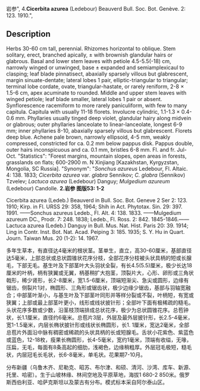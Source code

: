 岩参",
4.**Cicerbita azurea** (Ledebour) Beauverd Bull. Soc. Bot. Genève. 2: 123. 1910.",

## Description
Herbs 30-60 cm tall, perennial. Rhizomes horizontal to oblique. Stem solitary, erect, branched apically, ± with brownish glandular hairs or glabrous. Basal and lower stem leaves with petiole 4.5-5.5(-18) cm, narrowly winged or unwinged, base ± expanded and semiamplexicaul to clasping; leaf blade pinnatisect, abaxially sparsely villous but glabrescent, margin sinuate-dentate; lateral lobes 1 pair, elliptic-triangular to triangular; terminal lobe cordate, ovate, triangular-hastate, or rarely reniform, 2-8 × 1.5-6 cm, apex acuminate to rounded. Middle and upper stem leaves with winged petiole; leaf blade smaller, lateral lobes 1 pair or absent. Synflorescence racemiform to more rarely paniculiform, with few to many capitula. Capitula with usually 11-18 florets. Involucre cylindric, 1.1-1.3 × 0.4-0.6 mm. Phyllaries usually tinged deep violet, glandular hairy along midvein or glabrous; outer phyllaries lanceolate to linear-lanceolate, longest 6-9 mm; inner phyllaries 8-10, abaxially sparsely villous but glabrescent. Florets deep blue. Achene pale brown, narrowly ellipsoid, 4-5 mm, weakly compressed, constricted for ca. 0.2 mm below pappus disk. Pappus double, outer hairs inconspicuous and ca. 0.1 mm, bristles 6-8 mm. Fl. and fr. Jul-Oct.
  "Statistics": "Forest margins, mountain slopes, open areas in forests, grasslands on flats; 600-2900 m. N Xinjiang [Kazakhstan, Kyrgyzstan, Mongolia, SC Russia].
  "Synonym": "*Sonchus azureus* Ledebour, Fl. Altaic. 4: 138. 1833; *Cicerbita azurea* var. *glabra* Sennikov; *C. glabra* (Sennikov) Tzvelev; *Lactuca azurea* (Ledebour) Danguy; *Mulgedium azureum* (Ledebour) Candolle.
**2.岩参 图版53: 1-2**

Cicerbita azurea (Ledeb.) Beauverd in Bull. Soc. Bot. Geneve 2 Ser 2: 123. 1910; Kirp. in Fl. URSS 29: 358, 1964; Shih in Act. Phytotax. Sin. 29: 397. 1991. ——Sonchus azureus Ledeb., Fl. Alt. 4: 138. 1833. ——Mulgedium azureum DC., Prodr. 7: 248. 1838; Ledeb., Fl. Ross. 2: 842. 1845-1846.——Lactuca azurea (Ledeb.) Danguy in Bull. Mus. Nat. Hist. Paris 20: 39. 1914; Ling in Contr. Inst. Bot. Nat. Acad. Peiping 3: 185. 1935; S. Y. Hu in Quart. Journ. Taiwan Mus. 20 (1-2): 14. 1967.

多年生草本，有直径达4毫米的根状茎。茎单生，直立，高30-60厘米，基部直径达5毫米，上部总状或总状圆锥状花序分枝，全部花序分枝被头状具柄的短或长腺毛，下部无毛。基生叶及下部茎叶大头羽状全裂，有长4.5(5.5)厘米，极少长达18厘米的叶柄，柄有狭翼或无翼，柄基稍扩大抱茎，顶裂片大，心形、卵形或三角状戟形，稀少肾形，长2-8厘米，宽1.5-6厘米，顶端短渐尖、急尖或圆形，边缘有锯齿，侧裂片1对，椭圆形、三角形或锯齿状，极少边缘少锯齿，基部与羽轴宽融合；中部茎叶渐小，与基生叶及下部茎叶同形并等样分裂或不裂，叶柄短，有宽或狭翼；上部或最上部茎叶更小，线形或线状披针形；全部叶下面有极稀疏的糙毛。头状花序多数或少数，沿茎枝顶端排成总状花序，极少为总状圆锥花序。总苞钟状，长1.1厘米，直径约6毫米。总苞片3层，外层及最外层披针形，长2.5-4毫米，宽1-1.5毫米，内层长椭状披针形或线状长椭圆形，长1. 1厘米，宽达2毫米，全部总苞片外面沿中脉有稠密或稀疏的头状具柄的长或短腺毛。舌状小花紫色、紫蓝色或蓝色，12-18枚，瘦果长椭圆形，长4-5毫米，宽约1毫米，顶端有收缢，无喙，压扁，无毛，每面有8条高起的细肋，浅褐色，边缘稍粗厚。外层冠毛极短，糙毛状，内层冠毛长毛状，长6-8毫米，单毛状。花果期7-10月。

分布新疆（乌鲁木齐、尼勒克、昭苏、布尔津、和硕、清河、沙湾、库车、新源、托里、哈密）。生于山坡林缘、林间空地及平原草地，海拔1 680-2 850米。俄罗斯西伯利亚、哈萨克斯坦以及蒙古有分布。模式标本采自阿尔泰山区。

